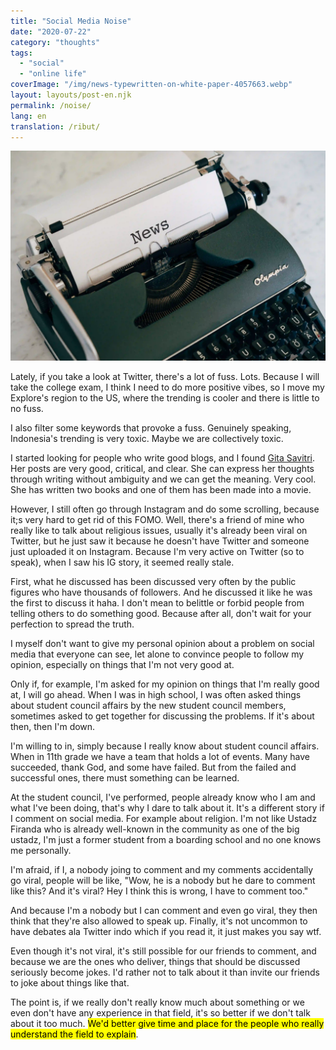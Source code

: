 ```yaml
---
title: "Social Media Noise"
date: "2020-07-22"
category: "thoughts"
tags:
  - "social"
  - "online life"
coverImage: "/img/news-typewritten-on-white-paper-4057663.webp"
layout: layouts/post-en.njk
permalink: /noise/
lang: en
translation: /ribut/
---
```


![noise](/img/news-typewritten-on-white-paper-4057663.webp)

Lately, if you take a look at Twitter, there's a lot of fuss. Lots. Because I will take the college exam, I think I need to do more positive vibes, so I move my Explore's region to the US, where the trending is cooler and there is little to no fuss.

I also filter some keywords that provoke a fuss. Genuinely speaking, Indonesia's trending is very toxic. Maybe we are collectively toxic.

I started looking for people who write good blogs, and I found [Gita Savitri](https://gitasav.com/). Her posts are very good, critical, and clear. She can express her thoughts through writing without ambiguity and we can get the meaning. Very cool. She has written two books and one of them has been made into a movie.

However, I still often go through Instagram and do some scrolling, because it;s very hard to get rid of this FOMO. Well, there's a friend of mine who really like to talk about religious issues, usually it's already been viral on Twitter, but he just saw it because he doesn't have Twitter and someone just uploaded it on Instagram. Because I'm very active on Twitter (so to speak), when I saw his IG story, it seemed really stale.

First, what he discussed has been discussed very often by the public figures who have thousands of followers. And he discussed it like he was the first to discuss it haha. I don't mean to belittle or forbid people from telling others to do something good. Because after all, don't wait for your perfection to spread the truth.

I myself don't want to give my personal opinion about a problem on social media that everyone can see, let alone to convince people to follow my opinion, especially on things that I'm not very good at.

Only if, for example, I'm asked for my opinion on things that I'm really good at, I will go ahead. When I was in high school, I was often asked things about student council affairs by the new student council members, sometimes asked to get together for discussing the problems. If it's about then, then I'm down.

I'm willing to in, simply because I really know about student council affairs. When in 11th grade we have a team that holds a lot of events. Many have succeeded, thank God, and some have failed. But from the failed and successful ones, there must something can be learned.

At the student council, I've performed, people already know who I am and what I've been doing, that's why I dare to talk about it. It's a different story if I comment on social media. For example about religion. I'm not like Ustadz Firanda who is already well-known in the community as one of the big ustadz, I'm just a former student from a boarding school and no one knows me personally.

I'm afraid, if I, a nobody joing to comment and my comments accidentally go viral, people will be like, "Wow, he is a nobody but he dare to comment like this? And it's viral? Hey I think this is wrong, I have to comment too."

And because I'm a nobody but I can comment and even go viral, they then think that they're also allowed to speak up. Finally, it's not uncommon to have debates ala Twitter indo which if you read it, it just makes you say wtf.

Even though it's not viral, it's still possible for our friends to comment, and because we are the ones who deliver, things that should be discussed seriously become jokes. I'd rather not to talk about it than invite our friends to joke about things like that.

The point is, if we really don't really know much about something or we even don't have any experience in that field, it's so better if we don't talk about it too much. <mark>We'd better give time and place for the people who really understand the field to explain</mark>.
